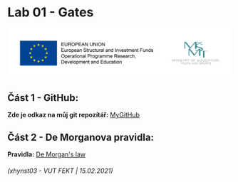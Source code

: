 # Lab 01 - Gates



![Logo](logolink_eng.jpg)

## Část 1 - GitHub:
**Zde je odkaz na můj git repozítář:** [MyGitHub](https://github.com/Heretic2k20/Digital-Electronics-1)

## Část 2 - De Morganova pravidla: 

**Pravidla:**
[De Morgan's law]()



###### (xhynst03 - VUT FEKT  |  15.02.2021)
